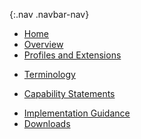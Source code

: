 {:.nav .navbar-nav}
<!-- don't remove the line above - to add or remove a menu item commeent in or out -->
- [Home](index.html)
- [Overview](overview.html)
- [Profiles and Extensions](profiles.html)
<!-- - [Mappings](structuremaps.html) -->
<!-- - [Extensions](extensions.html) -->
- [Terminology](terminology.html)
<!-- - [Search Parameters](searchparams.html) -->
- [Capability Statements](capstatements.html)
<!-- - [Security](security.html) -->
<!-- - [Examples](examples.html) -->
- [Implementation Guidance](guidance.html)
- [Downloads](downloads.html)

